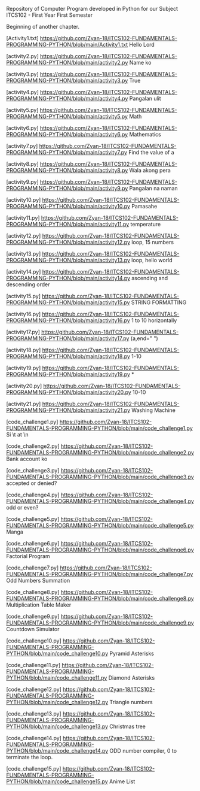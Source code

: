 Repository of Computer Program developed in Python for our Subject ITCS102 - First Year First Semester

Beginning of another chapter.

[Activity1.txt] https://github.com/Zyan-18/ITCS102-FUNDAMENTALS-PROGRAMMING-PYTHON/blob/main/Activity1.txt
Hello Lord

[activity2.py] https://github.com/Zyan-18/ITCS102-FUNDAMENTALS-PROGRAMMING-PYTHON/blob/main/activity2.py
Name ko

[activity3.py] https://github.com/Zyan-18/ITCS102-FUNDAMENTALS-PROGRAMMING-PYTHON/blob/main/activity3.py
True

[activity4.py] https://github.com/Zyan-18/ITCS102-FUNDAMENTALS-PROGRAMMING-PYTHON/blob/main/activity4.py
Pangalan ulit

[activity5.py] https://github.com/Zyan-18/ITCS102-FUNDAMENTALS-PROGRAMMING-PYTHON/blob/main/activity5.py
Math

[activity6.py] https://github.com/Zyan-18/ITCS102-FUNDAMENTALS-PROGRAMMING-PYTHON/blob/main/activity6.py
Mathematics

[activity7.py] https://github.com/Zyan-18/ITCS102-FUNDAMENTALS-PROGRAMMING-PYTHON/blob/main/activity7.py
Find the value of a

[activity8.py] https://github.com/Zyan-18/ITCS102-FUNDAMENTALS-PROGRAMMING-PYTHON/blob/main/activity8.py
Wala akong pera

[activity9.py] https://github.com/Zyan-18/ITCS102-FUNDAMENTALS-PROGRAMMING-PYTHON/blob/main/activity9.py
Pangalan na naman

[activity10.py] https://github.com/Zyan-18/ITCS102-FUNDAMENTALS-PROGRAMMING-PYTHON/blob/main/activity10.py
Pamasahe

[activity11.py] https://github.com/Zyan-18/ITCS102-FUNDAMENTALS-PROGRAMMING-PYTHON/blob/main/activity11.py
temperature

[activity12.py] https://github.com/Zyan-18/ITCS102-FUNDAMENTALS-PROGRAMMING-PYTHON/blob/main/activity12.py
loop, 15 numbers

[activity13.py] https://github.com/Zyan-18/ITCS102-FUNDAMENTALS-PROGRAMMING-PYTHON/blob/main/activity13.py
loop, hello world

[activity14.py] https://github.com/Zyan-18/ITCS102-FUNDAMENTALS-PROGRAMMING-PYTHON/blob/main/activity14.py
ascending and descending order

[activity15.py] https://github.com/Zyan-18/ITCS102-FUNDAMENTALS-PROGRAMMING-PYTHON/blob/main/activity15.py
STRING FORMATTING

[activity16.py] https://github.com/Zyan-18/ITCS102-FUNDAMENTALS-PROGRAMMING-PYTHON/blob/main/activity16.py
1 to 10 horizontally

[activity17.py] https://github.com/Zyan-18/ITCS102-FUNDAMENTALS-PROGRAMMING-PYTHON/blob/main/activity17.py
(a,end=" ")

[activity18.py] https://github.com/Zyan-18/ITCS102-FUNDAMENTALS-PROGRAMMING-PYTHON/blob/main/activity18.py
1-10

[activity19.py] https://github.com/Zyan-18/ITCS102-FUNDAMENTALS-PROGRAMMING-PYTHON/blob/main/activity19.py
*

[activity20.py] https://github.com/Zyan-18/ITCS102-FUNDAMENTALS-PROGRAMMING-PYTHON/blob/main/activity20.py
10-10

[activity21.py] https://github.com/Zyan-18/ITCS102-FUNDAMENTALS-PROGRAMMING-PYTHON/blob/main/activity21.py
Washing Machine


[code_challenge1.py] https://github.com/Zyan-18/ITCS102-FUNDAMENTALS-PROGRAMMING-PYTHON/blob/main/code_challenge1.py
Si \t at \n

[code_challenge2.py] https://github.com/Zyan-18/ITCS102-FUNDAMENTALS-PROGRAMMING-PYTHON/blob/main/code_challenge2.py
Bank account ko

[code_challenge3.py] https://github.com/Zyan-18/ITCS102-FUNDAMENTALS-PROGRAMMING-PYTHON/blob/main/code_challenge3.py
accepted or denied?

[code_challenge4.py] https://github.com/Zyan-18/ITCS102-FUNDAMENTALS-PROGRAMMING-PYTHON/blob/main/code_challenge4.py
odd or even?

[code_challenge5.py] https://github.com/Zyan-18/ITCS102-FUNDAMENTALS-PROGRAMMING-PYTHON/blob/main/code_challenge5.py
Manga

[code_challenge6.py] https://github.com/Zyan-18/ITCS102-FUNDAMENTALS-PROGRAMMING-PYTHON/blob/main/code_challenge6.py
Factorial Program

[code_challenge7.py] https://github.com/Zyan-18/ITCS102-FUNDAMENTALS-PROGRAMMING-PYTHON/blob/main/code_challenge7.py
Odd Numbers Summation

[code_challenge8.py] https://github.com/Zyan-18/ITCS102-FUNDAMENTALS-PROGRAMMING-PYTHON/blob/main/code_challenge8.py
Multiplication Table Maker

[code_challenge9.py] https://github.com/Zyan-18/ITCS102-FUNDAMENTALS-PROGRAMMING-PYTHON/blob/main/code_challenge9.py
Countdown Simulator

[code_challenge10.py] https://github.com/Zyan-18/ITCS102-FUNDAMENTALS-PROGRAMMING-PYTHON/blob/main/code_challenge10.py
Pyramid Asterisks

[code_challenge11.py] https://github.com/Zyan-18/ITCS102-FUNDAMENTALS-PROGRAMMING-PYTHON/blob/main/code_challenge11.py
Diamond Asterisks

[code_challenge12.py] https://github.com/Zyan-18/ITCS102-FUNDAMENTALS-PROGRAMMING-PYTHON/blob/main/code_challenge12.py
Triangle numbers

[code_challenge13.py] https://github.com/Zyan-18/ITCS102-FUNDAMENTALS-PROGRAMMING-PYTHON/blob/main/code_challenge13.py
Christmas tree

[code_challenge14.py] https://github.com/Zyan-18/ITCS102-FUNDAMENTALS-PROGRAMMING-PYTHON/blob/main/code_challenge14.py
ODD number compiler, 0 to terminate the loop.

[code_challenge15.py] https://github.com/Zyan-18/ITCS102-FUNDAMENTALS-PROGRAMMING-PYTHON/blob/main/code_challenge15.py
Anime List
